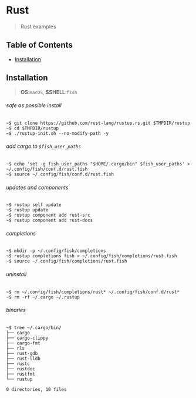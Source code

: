 # Rust
> Rust examples

## **Table of Contents**

- [Installation](#installation)

## Installation
> **OS**:`macOS`, **$SHELL**:`fish`

###### safe as possible install
```
~$ git clone https://github.com/rust-lang/rustup.rs.git $TMPDIR/rustup
~$ cd $TMPDIR/rustup
~$ ./rustup-init.sh --no-modify-path -y
```

###### add cargo to `$fish_user_paths`
```
~$ echo 'set -g fish_user_paths "$HOME/.cargo/bin" $fish_user_paths' > ~/.config/fish/conf.d/rust.fish
~$ source ~/.config/fish/conf.d/rust.fish
```

###### updates and components
```
~$ rustup self update
~$ rustup update
~$ rustup component add rust-src
~$ rustup component add rust-docs
```

###### completions
```
~$ mkdir -p ~/.config/fish/completions
~$ rustup completions fish > ~/.config/fish/completions/rust.fish
~$ source ~/.config/fish/completions/rust.fish
```

###### uninstall
```
~$ rm ~/.config/fish/completions/rust* ~/.config/fish/conf.d/rust*
~$ rm -rf ~/.cargo ~/.rustup
```

###### binaries
```
~$ tree ~/.cargo/bin/
├── cargo
├── cargo-clippy
├── cargo-fmt
├── rls
├── rust-gdb
├── rust-lldb
├── rustc
├── rustdoc
├── rustfmt
└── rustup

0 directories, 10 files
```
